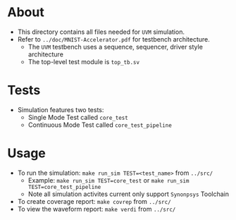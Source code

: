 # About
- This directory contains all files needed for `UVM` simulation.
- Refer to `../doc/MNIST-Accelerator.pdf` for testbench architecture.
    - The `UVM` testbench uses a sequence, sequencer, driver style architecture
    - The top-level test module is `top_tb.sv`

# Tests
- Simulation features two tests:
    - Single Mode Test called `core_test`
    - Continuous Mode Test called `core_test_pipeline`

# Usage
- To run the simulation: `make run_sim TEST=<test_name>` from `../src/`
    - Example: `make run_sim TEST=core_test` or `make run_sim TEST=core_test_pipeline`
    - Note all simulation activites current only support `Synonpsys` Toolchain
- To create coverage report: `make covrep` from `../src/`
- To view the waveform report: `make verdi` from `../src/`
